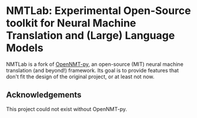 # NMTLab: Experimental Open-Source toolkit for Neural Machine Translation and (Large) Language Models

NMTLab is a fork of [OpenNMT-py](https://github.com/OpenNMT/OpenNMT-py), an open-source (MIT) neural machine translation (and beyond!) framework. 
Its goal is to provide features that don't fit the design of the original project, or at least not now.

## Acknowledgements

This project could not exist without OpenNMT-py.